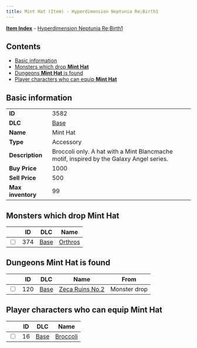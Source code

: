 ```yaml
---
title: Mint Hat (Item) - Hyperdimension Neptunia Re;Birth1
---
```


[**Item Index**](/neptunia/rb1/item/index.html) - [Hyperdimension Neptunia Re;Birth1](/neptunia/rb1)

## Contents

- [Basic information](#basic-information)
- [Monsters which drop **Mint Hat**](#monsters-which-drop-mint-hat)
- [Dungeons **Mint Hat** is found](#dungeons-mint-hat-is-found)
- [Player characters who can equip **Mint Hat**](#player-characters-who-can-equip-mint-hat)

## Basic information

|   |   |
| -- | -- |
| **ID** | 3582 |
| **DLC** | [Base](/neptunia/rb1/dlc/1-base.html) |
| **Name** | Mint Hat |
| **Type** | Accessory |
| **Description** | Broccoli only. A hat with a Mint Blancmache motif, inspired by the Galaxy Angel series. |
| **Buy Price** | 1000 |
| **Sell Price** | 500 |
| **Max inventory** | 99 |


## Monsters which drop **Mint Hat**

|    | ID | DLC | Name |
| -- | -- | --- | ---- |
| <input type="checkbox" id="rb1-monster-1-374" class="trackbox" /> | 374 | [Base](/neptunia/rb1/dlc/1-base.html) | [Orthros](/neptunia/rb1/monster/1-374-orthros.html) |


## Dungeons **Mint Hat** is found

|    | ID | DLC | Name | From |
| -- | -- | --- | ---- | ---- |
| <input type="checkbox" id="rb1-dungeon-1-120" class="trackbox" /> | 120 | [Base](/neptunia/rb1/dlc/1-base.html) | [Zeca Ruins No.2](/neptunia/rb1/dungeon/1-120-zeca-ruins-no-2.html) | Monster drop |


## Player characters who can equip **Mint Hat**

|    | ID | DLC | Name |
| -- | -- | --- | ---- |
| <input type="checkbox" id="rb1-player-1-16" class="trackbox" /> | 16 | [Base](/neptunia/rb1/dlc/1-base.html) | [Broccoli](/neptunia/rb1/player/1-16-broccoli.html) |
